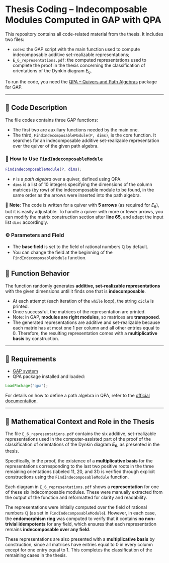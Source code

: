 # Thesis Coding – Indecomposable Modules Computed in GAP with QPA

This repository contains all code-related material from the thesis. It includes two files:

- `codes`: the GAP script with the main function used to compute indecomposable additive set-realizable representations;
- `E_6_representations.pdf`: the computed representations used to complete the proof in the thesis concerning the classification of orientations of the Dynkin diagram $E_6$.

To run the code, you need the [QPA – Quivers and Path Algebras](https://docs.gap-system.org/pkg/qpa/doc/chap6.html#X87EFC38F7BC77B27) package for GAP.

---

## 📌 Code Description

The file codes contains three GAP functions:

- The first two are auxiliary functions needed by the main one.
- The third, `FindIndecomposableModule(P, dims)`, is the core function. It searches for an indecomposable additive set-realizable representation over the quiver of the given path algebra.

### 🔧 How to Use `FindIndecomposableModule`

```gap
FindIndecomposableModule(P, dims);
```

- `P` is a *path algebra* over a quiver, defined using QPA.
- `dims` is a list of 10 integers specifying the dimensions of the column matrices (by row) of the indecomposable module to be found, in the same order as the arrows were inserted into the path algebra.

📌 **Note**: The code is written for a quiver with **5 arrows** (as required for $E_6$), but it is easily adjustable. To handle a quiver with more or fewer arrows, you can modify the matrix construction section after **line 65**, and adapt the input list `dims` accordingly.

### ⚙️ Parameters and Field

- The **base field** is set to the field of rational numbers ℚ by default.
- You can change the field at the beginning of the `FindIndecomposableModule` function.

## 🔄 Function Behavior

The function randomly generates **additive, set-realizable representations** with the given dimensions until it finds one that is **indecomposable**.

- At each attempt (each iteration of the `while` loop), the string `cicle` is printed.
- Once successful, the matrices of the representation are printed.
- Note: in GAP, **modules are right modules**, so matrices are **transposed**.
- The generated representations are additive and set-realizable because each matrix has at most one 1 per column and all other entries equal to 0. Therefore, the resulting representation comes with a **multiplicative basis** by construction.

---

## 🧱 Requirements

- [GAP system](https://www.gap-system.org/)
- QPA package installed and loaded:

```gap
LoadPackage("qpa");
```

For details on how to define a path algebra in QPA, refer to the [official documentation](https://docs.gap-system.org/pkg/qpa/doc/chap6.html#X87EFC38F7BC77B27).

---

## 📄 Mathematical Context and Role in the Thesis

The file `E_6_representations.pdf` contains the six additive, set-realizable representations used in the computer-assisted part of the proof of the classification of orientations of the Dynkin diagram **$E_6$**, as presented in the thesis.

Specifically, in the proof, the existence of a **multiplicative basis** for the representations corresponding to the last two positive roots in the three remaining orientations (labeled 11, 20, and 31) is verified through explicit constructions using the `FindIndecomposableModule` function.

Each diagram in `E_6_representations.pdf` shows a **representation** for one of these six indecomposable modules. These were manually extracted from the output of the function and reformatted for clarity and readability.

The representations were initially computed over the field of rational numbers ℚ (as set in `FindIndecomposableModule`). However, in each case, the **endomorphism ring** was computed to verify that it contains **no non-trivial idempotents** for any field, which ensures that each representation remains **indecomposable over any field**.

These representations are also presented with a **multiplicative basis** by construction, since all matrices have entries equal to 0 in every column except for one entry equal to 1. This completes the classification of the remaining cases in the thesis.
